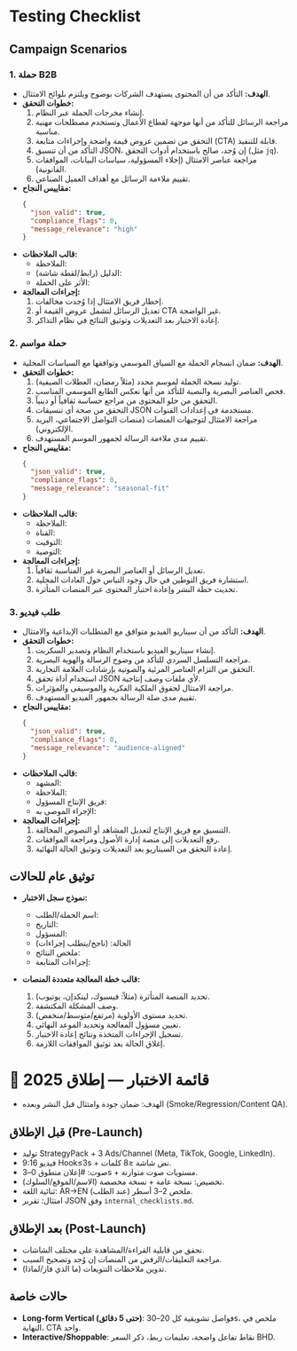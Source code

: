 # Testing Checklist

## Campaign Scenarios

### 1. حملة B2B
- **الهدف:** التأكد من أن المحتوى يستهدف الشركات بوضوح ويلتزم بلوائح الامتثال.
- **خطوات التحقق:**
  1. إنشاء مخرجات الحملة عبر النظام.
  2. مراجعة الرسائل للتأكد من أنها موجهة لقطاع الأعمال وتستخدم مصطلحات مهنية مناسبة.
  3. التحقق من تضمين عروض قيمة واضحة وإجراءات متابعة (CTA) قابلة للتنفيذ.
  4. التأكد من أن تنسيق JSON، إن وُجد، صالح باستخدام أدوات التحقق (مثل `jq`).
  5. مراجعة عناصر الامتثال (إخلاء المسؤولية، سياسات البيانات، الموافقات القانونية).
  6. تقييم ملاءمة الرسائل مع أهداف العميل الصناعي.
- **مقاييس النجاح:**
  ```json
  {
    "json_valid": true,
    "compliance_flags": 0,
    "message_relevance": "high"
  }
  ```
- **قالب الملاحظات:**
  - الملاحظة:
  - الدليل (رابط/لقطة شاشة):
  - الأثر على الحملة:
- **إجراءات المعالجة:**
  1. إخطار فريق الامتثال إذا وُجدت مخالفات.
  2. تعديل الرسائل لتشمل عروض القيمة أو CTA غير الواضحة.
  3. إعادة الاختبار بعد التعديلات وتوثيق النتائج في نظام التذاكر.

### 2. حملة مواسم
- **الهدف:** ضمان انسجام الحملة مع السياق الموسمي وتوافقها مع السياسات المحلية.
- **خطوات التحقق:**
  1. توليد نسخة الحملة لموسم محدد (مثلاً رمضان، العطلات الصيفية).
  2. فحص العناصر البصرية والنصية للتأكد من أنها تعكس الطابع الموسمي المناسب.
  3. التحقق من خلو المحتوى من مراجع حساسة ثقافياً أو دينياً.
  4. التحقق من صحة أي تنسيقات JSON مستخدمة في إعدادات القنوات.
  5. مراجعة الامتثال لتوجيهات المنصات (منصات التواصل الاجتماعي، البريد الإلكتروني).
  6. تقييم مدى ملاءمة الرسالة لجمهور الموسم المستهدف.
- **مقاييس النجاح:**
  ```json
  {
    "json_valid": true,
    "compliance_flags": 0,
    "message_relevance": "seasonal-fit"
  }
  ```
- **قالب الملاحظات:**
  - الملاحظة:
  - القناة:
  - التوقيت:
  - التوصية:
- **إجراءات المعالجة:**
  1. تعديل الرسائل أو العناصر البصرية غير المناسبة ثقافياً.
  2. استشارة فريق التوطين في حال وجود التباس حول العادات المحلية.
  3. تحديث خطة النشر وإعادة اختبار المحتوى عبر المنصات المتأثرة.

### 3. طلب فيديو
- **الهدف:** التأكد من أن سيناريو الفيديو متوافق مع المتطلبات الإبداعية والامتثال.
- **خطوات التحقق:**
  1. إنشاء سيناريو الفيديو باستخدام النظام وتصدير السكربت.
  2. مراجعة التسلسل السردي للتأكد من وضوح الرسالة والهوية البصرية.
  3. التحقق من التزام العناصر المرئية والصوتية بإرشادات العلامة التجارية.
  4. استخدام أداة تحقق JSON لأي ملفات وصف إنتاجية.
  5. مراجعة الامتثال لحقوق الملكية الفكرية والموسيقى والمؤثرات.
  6. تقييم مدى صلة الرسالة بجمهور الفيديو المستهدف.
- **مقاييس النجاح:**
  ```json
  {
    "json_valid": true,
    "compliance_flags": 0,
    "message_relevance": "audience-aligned"
  }
  ```
- **قالب الملاحظات:**
  - المشهد:
  - الملاحظة:
  - فريق الإنتاج المسؤول:
  - الإجراء الموصى به:
- **إجراءات المعالجة:**
  1. التنسيق مع فريق الإنتاج لتعديل المشاهد أو النصوص المخالفة.
  2. رفع التعديلات إلى منصة إدارة الأصول ومراجعة الموافقات.
  3. إعادة التحقق من السيناريو بعد التعديلات وتوثيق الحالة النهائية.

## توثيق عام للحالات
- **نموذج سجل الاختبار:**
  - اسم الحملة/الطلب:
  - التاريخ:
  - المسؤول:
  - الحالة: (ناجح/يتطلب إجراءات)
  - ملخص النتائج:
  - إجراءات المتابعة:

- **قالب خطة المعالجة متعددة المنصات:**
  1. تحديد المنصة المتأثرة (مثلاً: فيسبوك، لينكدإن، يوتيوب).
  2. وصف المشكلة المكتشفة.
  3. تحديد مستوى الأولوية (مرتفع/متوسط/منخفض).
  4. تعيين مسؤول المعالجة وتحديد الموعد النهائي.
  5. تسجيل الإجراءات المتخذة ونتائج إعادة الاختبار.
  6. إغلاق الحالة بعد توثيق الموافقات اللازمة.

<!-- CMIS:START::TEST_OVERVIEW -->
# 🧪 قائمة الاختبار — إطلاق 2025
- الهدف: ضمان جودة وامتثال قبل النشر وبعده (Smoke/Regression/Content QA).
<!-- CMIS:END::TEST_OVERVIEW -->

<!-- CMIS:START::TEST_PRELAUNCH -->
## قبل الإطلاق (Pre-Launch)
- توليد StrategyPack + 3 Ads/Channel (Meta, TikTok, Google, LinkedIn).
- فيديو 9:16 Hook≤3s + نص شاشة ≤8 كلمات.
- صوت: #إعلان منطوق 0–3s + مستويات صوت متوازنة.
- تخصيص: نسخة عامة + نسخة مخصصة (الاسم/الموقع/السلوك).
- ثنائية اللغة: AR→EN ملخص 2–3 أسطر (عند الطلب).
- امتثال: تقرير JSON وفق `internal_checklists.md`.
<!-- CMIS:END::TEST_PRELAUNCH -->

<!-- CMIS:START::TEST_POSTLAUNCH -->
## بعد الإطلاق (Post-Launch)
- تحقق من قابلية القراءة/المشاهدة على مختلف الشاشات.
- مراجعة التعليقات/الرفض من المنصات إن وُجد وتصحيح السبب.
- تدوين ملاحظات التنويعات (ما الذي فاز/لماذا).
<!-- CMIS:END::TEST_POSTLAUNCH -->

<!-- CMIS:START::TEST_LONGFORM_VERTICAL -->
## حالات خاصة
- **Long-form Vertical (حتى 5 دقائق)**: فواصل تشويقية كل 20–30s، ملخص في النهاية، CTA واحد.
- **Interactive/Shoppable**: نقاط تفاعل واضحة، تعليمات ربط، ذكر السعر BHD.
<!-- CMIS:END::TEST_LONGFORM_VERTICAL -->
